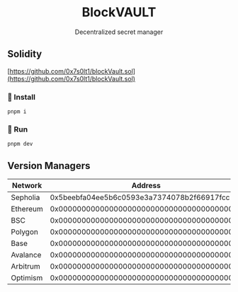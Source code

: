 
<h1 align="center">BlockVAULT</h1>
<p align="center">
Decentralized secret manager
</p>

## Solidity
[https://github.com/0x7s0lt1/blockVault.sol](https://github.com/0x7s0lt1/blockVault.sol)

### 🔨 Install
```shell
pnpm i
```
### 🏃 Run
```shell
pnpm dev
```
## Version Managers
<table>
<thead>
<tr>
<th>
    Network
</th>
<th>
    Address
</th>
</tr>
</thead>
<tbody>
<tr>
<td>Sepholia</td>
<td>0x5beebfa04ee5b6c0593e3a7374078b2f66917fcc</td>
</tr>
<tr>
<td>Ethereum</td>
<td>0x0000000000000000000000000000000000000000</td>
</tr>
<tr>
<td>BSC</td>
<td>0x0000000000000000000000000000000000000000</td>
</tr>
<tr>
<td>Polygon</td>
<td>0x0000000000000000000000000000000000000000</td>
</tr>
<tr>
<td>Base</td>
<td>0x0000000000000000000000000000000000000000</td>
</tr>
<tr>
<td>Avalance</td>
<td>0x0000000000000000000000000000000000000000</td>
</tr>
<tr>
<td>Arbitrum</td>
<td>0x0000000000000000000000000000000000000000</td>
</tr>
<tr>
<td>Optimism</td>
<td>0x0000000000000000000000000000000000000000</td>
</tr>
</tbody>
</table>